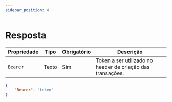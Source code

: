 ```yaml
---
sidebar_position: 4
---
```


# Resposta

|Propriedade|Tipo|Obrigatório|Descrição|
|-----------|----|-----------|---------|
|`Bearer`|Texto|Sim|Token a ser utilizado no header de criação das transações.|

```json
{
    "Bearer": "token"
}
```
